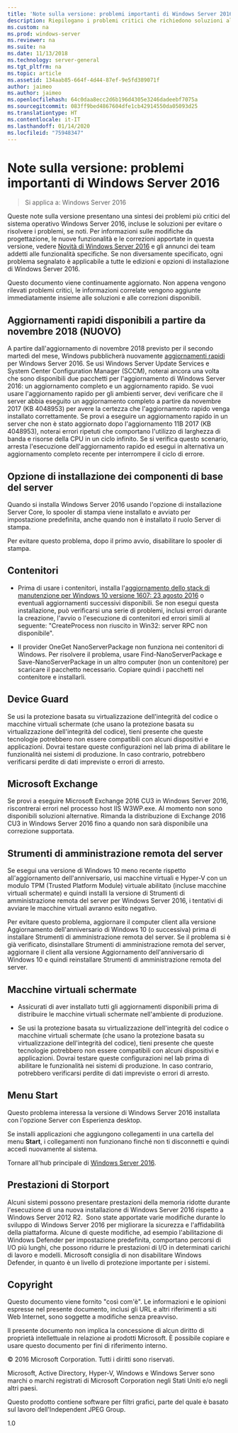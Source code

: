 ```yaml
---
title: 'Note sulla versione: problemi importanti di Windows Server 2016'
description: Riepilogano i problemi critici che richiedono soluzioni alternative per evitare l'arresto anomalo del sistema, i blocchi, gli errori di installazione o la perdita di dati.
ms.custom: na
ms.prod: windows-server
ms.reviewer: na
ms.suite: na
ms.date: 11/13/2018
ms.technology: server-general
ms.tgt_pltfrm: na
ms.topic: article
ms.assetid: 134aab85-664f-4d44-87ef-9e5fd389071f
author: jaimeo
ms.author: jaimeo
ms.openlocfilehash: 64c0daa8ecc2d6b196d4305e3246dadeebf7075a
ms.sourcegitcommit: 083ff9bed4867604dfe1cb42914550da05093d25
ms.translationtype: HT
ms.contentlocale: it-IT
ms.lasthandoff: 01/14/2020
ms.locfileid: "75948347"
---
```

# <a name="release-notes-important-issues-in-windows-server-2016"></a>Note sulla versione: problemi importanti di Windows Server 2016

>Si applica a: Windows Server 2016

Queste note sulla versione presentano una sintesi dei problemi più critici del sistema operativo Windows Server 2016, incluse le soluzioni per evitare o risolvere i problemi, se noti. Per informazioni sulle modifiche da progettazione, le nuove funzionalità e le correzioni apportate in questa versione, vedere [Novità di Windows Server 2016](whats-new-in-windows-server-2016.md) e gli annunci dei team addetti alle funzionalità specifiche. Se non diversamente specificato, ogni problema segnalato è applicabile a tutte le edizioni e opzioni di installazione di Windows Server 2016.

Questo documento viene continuamente aggiornato. Non appena vengono rilevati problemi critici, le informazioni correlate vengono aggiunte immediatamente insieme alle soluzioni e alle correzioni disponibili.

## <a name="express-updates-available-starting-in-november-2018-new"></a>Aggiornamenti rapidi disponibili a partire da novembre 2018 (NUOVO)

A partire dall'aggiornamento di novembre 2018 previsto per il secondo martedì del mese, Windows pubblicherà nuovamente [aggiornamenti rapidi](express-updates.md) per Windows Server 2016. Se usi Windows Server Update Services e System Center Configuration Manager (SCCM), noterai ancora una volta che sono disponibili due pacchetti per l'aggiornamento di Windows Server 2016: un aggiornamento completo e un aggiornamento rapido. Se vuoi usare l'aggiornamento rapido per gli ambienti server, devi verificare che il server abbia eseguito un aggiornamento completo a partire da novembre 2017 (KB 4048953) per avere la certezza che l'aggiornamento rapido venga installato correttamente. Se provi a eseguire un aggiornamento rapido in un server che non è stato aggiornato dopo l'aggiornamento 11B 2017 (KB 4048953), noterai errori ripetuti che comportano l'utilizzo di larghezza di banda e risorse della CPU in un ciclo infinito. Se si verifica questo scenario, arresta l'esecuzione dell'aggiornamento rapido ed esegui in alternativa un aggiornamento completo recente per interrompere il ciclo di errore.

## <a name="server-core-installation-option"></a>Opzione di installazione dei componenti di base del server

[comment]: # (ID: 370; mittente: amason; stato: approvato)

Quando si installa Windows Server 2016 usando l'opzione di installazione Server Core, lo spooler di stampa viene installato e avviato per impostazione predefinita, anche quando non è installato il ruolo Server di stampa.

Per evitare questo problema, dopo il primo avvio, disabilitare lo spooler di stampa.

## <a name="containers"></a>Contenitori

[comment]: # (ID: 371; mittente: taylorb; stato: approvato)
- Prima di usare i contenitori, installa l'[aggiornamento dello stack di manutenzione per Windows 10 versione 1607: 23 agosto 2016](https://support.microsoft.com/kb/3176936) o eventuali aggiornamenti successivi disponibili. Se non esegui questa installazione, può verificarsi una serie di problemi, inclusi errori durante la creazione, l'avvio o l'esecuzione di contenitori ed errori simili al seguente: "CreateProcess non riuscito in Win32: server RPC non disponibile".

[comment]: # (ID: 373; mittente: plang; stato: approvato)
- Il provider OneGet NanoServerPackage non funziona nei contenitori di Windows. Per risolvere il problema, usare Find-NanoServerPackage e Save-NanoServerPackage in un altro computer (non un contenitore) per scaricare il pacchetto necessario. Copiare quindi i pacchetti nel contenitore e installarli.

## <a name="device-guard"></a>Device Guard

[comment]: # (ID: 369; mittente: nirb; stato: approvato)
Se usi la protezione basata su virtualizzazione dell'integrità del codice o macchine virtuali schermate (che usano la protezione basata su virtualizzazione dell'integrità del codice), tieni presente che queste tecnologie potrebbero non essere compatibili con alcuni dispositivi e applicazioni. Dovrai testare queste configurazioni nel lab prima di abilitare le funzionalità nei sistemi di produzione. In caso contrario, potrebbero verificarsi perdite di dati impreviste o errori di arresto.

## <a name="microsoft-exchange"></a>Microsoft Exchange

[comment]: # (ID: 375; mittente: wgries; stato: approvato)
Se provi a eseguire Microsoft Exchange 2016 CU3 in Windows Server 2016, riscontrerai errori nel processo host IIS W3WP.exe. Al momento non sono disponibili soluzioni alternative. Rimanda la distribuzione di Exchange 2016 CU3 in Windows Server 2016 fino a quando non sarà disponibile una correzione supportata.

## <a name="remote-server-administration-tools-rsat"></a>Strumenti di amministrazione remota del server

[comment]: # (ID: 374; mittente: ryanpu; stato: approvato)
Se esegui una versione di Windows 10 meno recente rispetto all'aggiornamento dell'anniversario, usi macchine virtuali e Hyper-V con un modulo TPM (Trusted Platform Module) virtuale abilitato (incluse macchine virtuali schermate) e quindi installi la versione di Strumenti di amministrazione remota del server per Windows Server 2016, i tentativi di avviare le macchine virtuali avranno esito negativo.

Per evitare questo problema, aggiornare il computer client alla versione Aggiornamento dell'anniversario di Windows 10 (o successiva) prima di installare Strumenti di amministrazione remota del server. Se il problema si è già verificato, disinstallare Strumenti di amministrazione remota del server, aggiornare il client alla versione Aggiornamento dell'anniversario di Windows 10 e quindi reinstallare Strumenti di amministrazione remota del server.

## <a name="shielded-virtual-machines"></a>Macchine virtuali schermate

[comment]: # (ID: 369; mittente: nirb; stato: approvato)  
- Assicurati di aver installato tutti gli aggiornamenti disponibili prima di distribuire le macchine virtuali schermate nell'ambiente di produzione.

- Se usi la protezione basata su virtualizzazione dell'integrità del codice o macchine virtuali schermate (che usano la protezione basata su virtualizzazione dell'integrità del codice), tieni presente che queste tecnologie potrebbero non essere compatibili con alcuni dispositivi e applicazioni. Dovrai testare queste configurazioni nel lab prima di abilitare le funzionalità nei sistemi di produzione. In caso contrario, potrebbero verificarsi perdite di dati impreviste o errori di arresto.

## <a name="start-menu"></a>Menu Start

[comment]: # (ID: 372; mittente: samli; stato: approvato)
Questo problema interessa la versione di Windows Server 2016 installata con l'opzione Server con Esperienza desktop.

Se installi applicazioni che aggiungono collegamenti in una cartella del menu **Start**, i collegamenti non funzionano finché non ti disconnetti e quindi accedi nuovamente al sistema.

Tornare all'hub principale di [Windows Server 2016](Windows-Server-2016.md).

## <a name="storport-performance"></a>Prestazioni di Storport

Alcuni sistemi possono presentare prestazioni della memoria ridotte durante l'esecuzione di una nuova installazione di Windows Server 2016 rispetto a Windows Server 2012 R2.  Sono state apportate varie modifiche durante lo sviluppo di Windows Server 2016 per migliorare la sicurezza e l'affidabilità della piattaforma. Alcune di queste modifiche, ad esempio l'abilitazione di Windows Defender per impostazione predefinita, comportano percorsi di I/O più lunghi, che possono ridurre le prestazioni di I/O in determinati carichi di lavoro e modelli. Microsoft consiglia di non disabilitare Windows Defender, in quanto è un livello di protezione importante per i sistemi.  

## <a name="copyright"></a>Copyright

Questo documento viene fornito "così com'è". Le informazioni e le opinioni espresse nel presente documento, inclusi gli URL e altri riferimenti a siti Web Internet, sono soggette a modifiche senza preavviso.  

Il presente documento non implica la concessione di alcun diritto di proprietà intellettuale in relazione ai prodotti Microsoft. È possibile copiare e usare questo documento per fini di riferimento interno.  

&copy; 2016 Microsoft Corporation. Tutti i diritti sono riservati.  

Microsoft, Active Directory, Hyper-V, Windows e Windows Server sono marchi o marchi registrati di Microsoft Corporation negli Stati Uniti e/o negli altri paesi.  

Questo prodotto contiene software per filtri grafici, parte del quale è basato sul lavoro dell'Independent JPEG Group.  

1.0
